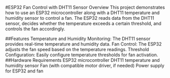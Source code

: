 #ESP32 Fan Control with DHT11 Sensor
Overview
This project demonstrates how to use an ESP32 microcontroller along with a DHT11 temperature and humidity sensor to control a fan. The ESP32 reads data from the DHT11 sensor, decides whether the temperature exceeds a certain threshold, and controls the fan accordingly.

##Features
Temperature and Humidity Monitoring: The DHT11 sensor provides real-time temperature and humidity data.
Fan Control: The ESP32 adjusts the fan speed based on the temperature readings.
Threshold Configuration: Easily configure temperature thresholds for fan activation.
##Hardware Requirements
ESP32 microcontroller
DHT11 temperature and humidity sensor
Fan (with compatible motor driver, if needed)
Power supply for ESP32 and fan
